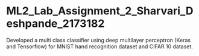 # ML2_Lab_Assignment_2_Sharvari_Deshpande_2173182
Developed a multi class classifier using deep multilayer perceptron (Keras and Tensorflow) for MNIST hand recognition dataset and CIFAR 10 dataset. 
